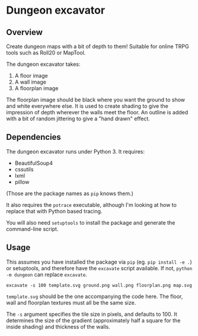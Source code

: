 # Dungeon excavator

## Overview

Create dungeon maps with a bit of depth to them! Suitable for online TRPG tools such as Roll20 or MapTool.

The dungeon excavator takes:

  1. A floor image
  2. A wall image
  3. A floorplan image
  
The floorplan image should be black where you want the ground to show and white
everywhere else. It is used to create shading to give the impression of depth
wherever the walls meet the floor. An outline is added with a bit of random
jittering to give a "hand drawn" effect.

## Dependencies

The dungeon excavator runs under Python 3. It requires:

  - BeautifulSoup4
  - cssutils
  - lxml
  - pillow

(Those are the package names as `pip` knows them.)

It also requires the `potrace` executable, although I'm looking at how to
replace that with Python based tracing.

You will also need `setuptools` to install the package and generate the command-line script.

## Usage

This assumes you have installed the package via `pip` (eg. `pip install -e .`) or setuptools, and therefore have the `excavate` script available. If not, `python -m dungeon` can replace `excavate`.

```
excavate -s 100 template.svg ground.png wall.png floorplan.png map.svg
```

`template.svg` should be the one accompanying the code here. The floor, wall and floorplan textures must all be the same size.

The `-s` argument specifies the tile size in pixels, and defaults to 100. It determines the size of the gradient (approximately half a square for the inside shading) and thickness of the walls.
